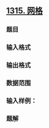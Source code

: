 ## [1315. 网格](https://www.acwing.com/problem/content/1317/)

### 题目

### 输入格式

### 输出格式

### 数据范围

### 输入样例：



### 题解
